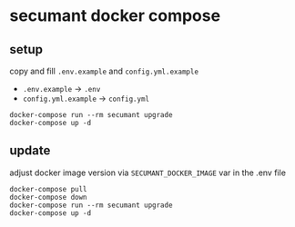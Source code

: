# secumant docker compose
## setup
copy and fill `.env.example` and `config.yml.example`
* `.env.example` -> `.env`
* `config.yml.example` -> `config.yml`

```
docker-compose run --rm secumant upgrade
docker-compose up -d
```

## update
adjust docker image version via `SECUMANT_DOCKER_IMAGE` var in the .env file

```
docker-compose pull
docker-compose down
docker-compose run --rm secumant upgrade
docker-compose up -d
```

